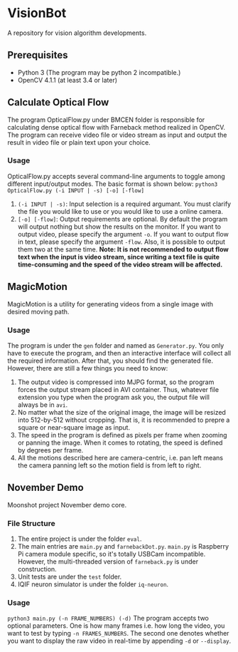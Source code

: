 # VisionBot
A repository for vision algorithm developments.

## Prerequisites
* Python 3 (The program may be python 2 incompatible.)
* OpenCV 4.1.1 (at least 3.4 or later)

## Calculate Optical Flow
The program OpticalFlow.py under BMCEN folder is responsible for calculating dense optical flow with Farneback method realized in OpenCV. The program can receive video file or video stream as input and output the result in video file or plain text upon your choice.

### Usage
OpticalFlow.py accepts several command-line arguments to toggle among different input/output modes. The basic format is shown below:
`python3 OpticalFlow.py (-i INPUT | -s) [-o] [-flow]`
1. `(-i INPUT | -s)`: Input selection is a required argumant. You must clarify the file you would like to use or you would like to use a online camera.
2. `[-o] [-flow]`: Output requirements are optional. By default the program will output nothing but show the results on the monitor. If you want to output video, please specify the argument `-o`. If you want to output flow in text, please specify the argument `-flow`. Also, it is possible to output them two at the same time.
__Note: It is not recommended to output flow text when the input is video stream, since writing a text file is quite time-consuming and the speed of the video stream will be affected.__

## MagicMotion
MagicMotion is a utility for generating videos from a single image with desired moving path.

### Usage
The program is under the `gen` folder and named as `Generator.py`. You only have to execute the program, and then an interactive interface will collect all the required information. After that, you should find the generated file. However, there are still a few things you need to know:
1. The output video is compressed into MJPG format, so the program forces the output stream placed in AVI container. Thus, whatever file extension you type when the program ask you, the output file will always be in `avi`.
2. No matter what the size of the original image, the image will be resized into 512-by-512 without cropping. That is, it is recommended to prepre a square or near-square image as input.
3. The speed in the program is defined as pixels per frame when zooming or panning the image. When it comes to rotating, the speed is defined by degrees per frame.
4. All the motions described here are camera-centric, i.e. pan left means the camera panning left so the motion field is from left to right.

## November Demo
Moonshot project November demo core.

### File Structure
1. The entire project is under the folder `eval`.
2. The main entries are `main.py` and `farnebackDot.py`. `main.py` is Raspberry Pi camera module specific, so it's totally USBCam incompatible. However, the multi-threaded version of `farneback.py` is under construction.
3. Unit tests are under the `test` folder.
4. IQIF neuron simulator is under the folder `iq-neuron`.

### Usage
`python3 main.py (-n FRAME_NUMBERS) (-d)`
The program accepts two optional parameters. One is how many frames i.e. how long the video, you want to test by typing `-n FRAMES_NUMBERS`. The second one denotes whether you want to display the raw video in real-time by appending `-d` or `--display`.
